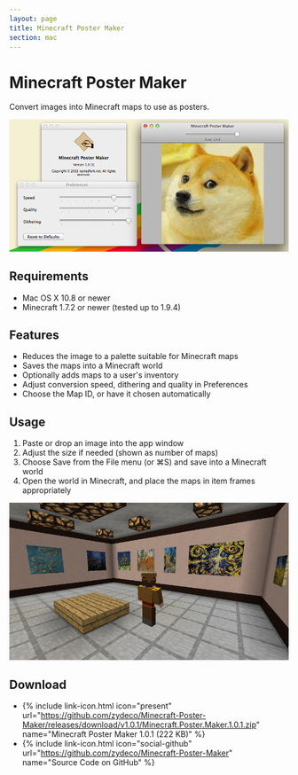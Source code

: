 ```yaml
---
layout: page
title: Minecraft Poster Maker
section: mac
---
```


# Minecraft Poster Maker

Convert images into Minecraft maps to use as posters.

![Minecraft Poster Maker](/images/mcposter/Hi0Q29s.png)

## Requirements

* Mac OS X 10.8 or newer
* Minecraft 1.7.2 or newer (tested up to 1.9.4)

## Features

* Reduces the image to a palette suitable for Minecraft maps
* Saves the maps into a Minecraft world
* Optionally adds maps to a user's inventory
* Adjust conversion speed, dithering and quality in Preferences
* Choose the Map ID, or have it chosen automatically

## Usage

1. Paste or drop an image into the app window
2. Adjust the size if needed (shown as number of maps)
3. Choose Save from the File menu (or ⌘S) and save into a Minecraft world
4. Open the world in Minecraft, and place the maps in item frames appropriately

![Minecraft Poster Maker](/images/mcposter/YG1xeT8.png)

## Download

* {% include link-icon.html icon="present" url="https://github.com/zydeco/Minecraft-Poster-Maker/releases/download/v1.0.1/Minecraft.Poster.Maker.1.0.1.zip" name="Minecraft Poster Maker 1.0.1 (222 KB)" %}
* {% include link-icon.html icon="social-github" url="https://github.com/zydeco/Minecraft-Poster-Maker" name="Source Code on GitHub" %}
